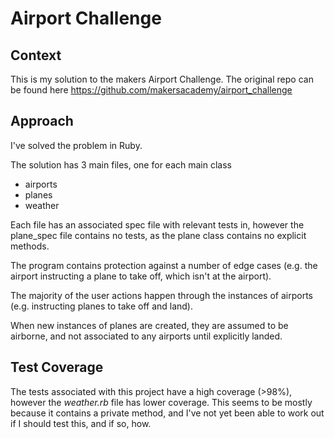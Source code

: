 # Airport Challenge

## Context

This is my solution to the makers Airport Challenge. The original repo can be found here https://github.com/makersacademy/airport_challenge

## Approach

I've solved the problem in Ruby.

The solution has 3 main files, one for each main class
  - airports
  - planes
  - weather

Each file has an associated spec file with relevant tests in, however the plane_spec file contains no tests, as the plane class contains no explicit methods.

The program contains protection against a number of edge cases (e.g. the airport instructing a plane to take off, which isn't at the airport).

The majority of the user actions happen through the instances of airports (e.g. instructing planes to take off and land).

When new instances of planes are created, they are assumed to be airborne, and not associated to any airports until explicitly landed.

## Test Coverage

The tests associated with this project have a high coverage (>98%), however the *weather.rb* file has lower coverage. This seems to be mostly because it contains a private method, and I've not yet been able to work out if I should test this, and if so, how.
